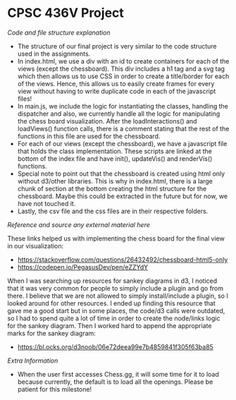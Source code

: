 # CPSC 436V Project


*Code and file structure explanation*

- The structure of our final project is very similar to the code structure used in the assignments. 
- In index.html, we use a div with an id to create containers for each of the views (except the chessboard).
  This div includes a h1 tag and a svg tag which then allows us to use CSS in order to create a title/border for each of the views.
  Hence, this allows us to easily create frames for every view without having to write duplicate code in each of the javascript files!
- In main.js, we include the logic for instantiating the classes, handling the dispatcher and also, we currently 
  handle all the logic for manipulating the chess board visualization. After the loadInteractions() and loadViews()
  function calls, there is a comment stating that the rest of the functions in this file are used for the chessboard.
- For each of our views (except the chessboard), we have a javascript file that holds the class implementation. 
  These scripts are linked at the bottom of the index file and have init(), updateVis() and renderVis() functions.
- Special note to point out that the chessboard is created using html only without d3/other libraries. This is why in
index.html, there is a large chunk of section at the bottom creating the html structure for the chessboard. Maybe this
could be extracted in the future but for now, we have not touched it.  
- Lastly, the csv file and the css files are in their respective folders.

*Reference and source any external material here*

These links helped us with implementing the chess board for the final view in our visualization:
- https://stackoverflow.com/questions/26432492/chessboard-html5-only
- https://codepen.io/PegasusDev/pen/eZZYdY

When I was searching up resources for sankey diagrams in d3, I noticed that it was very common for people to simply
include a plugin and go from there. I believe that we are not allowed to simply install/include a plugin, so I looked
around for other resources. I ended up finding this resource that gave me a good start but in some places,
the code/d3 calls were outdated, so I had to spend quite a lot of time in order to create the node/links logic
for the sankey diagram. Then I worked hard to append the appropriate marks for the sankey diagram:
- https://bl.ocks.org/d3noob/06e72deea99e7b4859841f305f63ba85

*Extra Information*
- When the user first accesses Chess.gg, it will some time for it to load because currently, the default is to load
all the openings. Please be patient for this milestone!